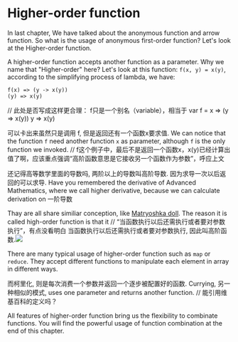 # Higher-order function
In last chapter, We have talked about the anonymous function and arrow function. So what is the usage of anonymous first-order function? Let's look at the Higher-order function.

A higher-order function accepts another function as a parameter. Why we name that "Higher-order" here? Let's look at this function: `f(x, y) = x(y)`, according to the simplifying process of lambda, we have:
```
f(x) => (y -> x(y))
(y) => x(y)
```
// 此处是否写成这样更合理： f只是一个别名（variable），相当于
var f = x => (y => x(y))
y => x(y)

可以卡出来虽然只是调用 f, 但是返回还有一个函数x要求值.
We can notice that the function `f` need another function `x` as parameter, although `f` is the only function we invoked.
// f这个例子中，最后不是返回一个函数x，x(y)已经计算出值了啊，应该重点强调“高阶函数意思是它接收另一个函数作为参数”，呼应上文

还记得高等数学里面的导数吗, 两阶以上的导数叫高阶导数. 因为求导一次以后返回的可以求导.
Have you remembered the derivative of Advanced Mathematics, where we call higher derivative, because we can calculate derivation on 一阶导数

Thay are all share similiar conception, like [Matryoshka doll](https://en.wikipedia.org/wiki/Matryoshka_doll). The reason it is called high-order function is that it 
// “当函数执行以后还需执行或者要对参数执行”，有点没看明白
当函数执行以后还需执行或者要对参数执行, 因此叫高阶函数.![](http://s3.amazonaws.com/lyah/recursion.png)

There are many typical usage of higher-order function such as `map` or `reduce`. They accept different functions to manipulate each element in array in different ways.
 
而柯里化, 则是每次消费一个参数并返回一个逐步被配置好的函数.
Currying, 另一种相似的模式, uses one parameter and returns another function. 
// 能引用维基百科的定义吗？

All features of higher-order function bring us the flexibility to combinate functions. You will find the powerful usage of function combination at the end of this chapter.